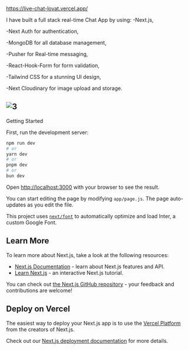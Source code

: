 https://live-chat-lovat.vercel.app/


I have built a full stack real-time Chat App by using: 
-Next.js, 

-Next Auth for authentication, 

-MongoDB for all database management, 

-Pusher for Real-time messaging, 

-React-Hook-Form for form validation, 

-Tailwind CSS for a stunning UI design, 

-Next Cloudinary for image upload and storage.

## ![3](https://github.com/KaSofi/live-chat/assets/103929930/5dfae263-4fdd-4bc8-84cb-e215f26f047a)



Getting Started

First, run the development server:

```bash
npm run dev
# or
yarn dev
# or
pnpm dev
# or
bun dev
```

Open [http://localhost:3000](http://localhost:3000) with your browser to see the result.

You can start editing the page by modifying `app/page.js`. The page auto-updates as you edit the file.

This project uses [`next/font`](https://nextjs.org/docs/basic-features/font-optimization) to automatically optimize and load Inter, a custom Google Font.

## Learn More

To learn more about Next.js, take a look at the following resources:

- [Next.js Documentation](https://nextjs.org/docs) - learn about Next.js features and API.
- [Learn Next.js](https://nextjs.org/learn) - an interactive Next.js tutorial.

You can check out [the Next.js GitHub repository](https://github.com/vercel/next.js/) - your feedback and contributions are welcome!

## Deploy on Vercel

The easiest way to deploy your Next.js app is to use the [Vercel Platform](https://vercel.com/new?utm_medium=default-template&filter=next.js&utm_source=create-next-app&utm_campaign=create-next-app-readme) from the creators of Next.js.

Check out our [Next.js deployment documentation](https://nextjs.org/docs/deployment) for more details.
